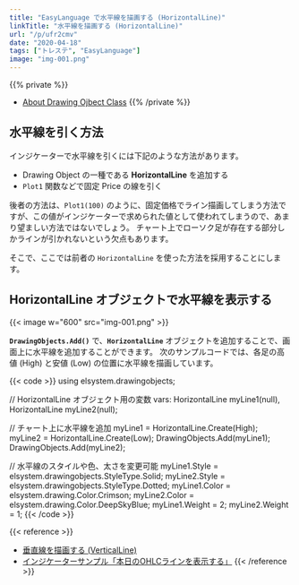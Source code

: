 ```yaml
---
title: "EasyLanguage で水平線を描画する (HorizontalLine)"
linkTitle: "水平線を描画する (HorizontalLine)"
url: "/p/ufr2cmv"
date: "2020-04-18"
tags: ["トレステ", "EasyLanguage"]
image: "img-001.png"
---
```


{{% private %}}
- [About Drawing Ojbect Class](http://help.tradestation.com/09_01/tsdevhelp/Subsystems/elobject/topics/about_drawing_objects.htm)
{{% /private %}}


水平線を引く方法
----

インジケーターで水平線を引くには下記のような方法があります。

- Drawing Object の一種である **HorizontalLine** を追加する
- `Plot1` 関数などで固定 Price の線を引く

後者の方法は、`Plot1(100)` のように、固定価格でライン描画してしまう方法ですが、この値がインジケーターで求められた値として使われてしまうので、あまり望ましい方法ではないでしょう。
チャート上でローソク足が存在する部分しかラインが引かれないという欠点もあります。

そこで、ここでは前者の `HorizontalLine` を使った方法を採用することにします。


HorizontalLine オブジェクトで水平線を表示する
----

{{< image w="600" src="img-001.png" >}}

__`DrawingObjects.Add()`__ で、__`HorizontalLine`__ オブジェクトを追加することで、画面上に水平線を追加することができます。
次のサンプルコードでは、各足の高値 (High) と安値 (Low) の位置に水平線を描画しています。

{{< code >}}
using elsystem.drawingobjects;

// HorizontalLine オブジェクト用の変数
vars:
    HorizontalLine myLine1(null),
    HorizontalLine myLine2(null);

// チャート上に水平線を追加
myLine1 = HorizontalLine.Create(High);
myLine2 = HorizontalLine.Create(Low);
DrawingObjects.Add(myLine1);
DrawingObjects.Add(myLine2);

// 水平線のスタイルや色、太さを変更可能
myLine1.Style = elsystem.drawingobjects.StyleType.Solid;
myLine2.Style = elsystem.drawingobjects.StyleType.Dotted;
myLine1.Color = elsystem.drawing.Color.Crimson;
myLine2.Color = elsystem.drawing.Color.DeepSkyBlue;
myLine1.Weight = 2;
myLine2.Weight = 1;
{{< /code >}}

{{< reference >}}
- [垂直線を描画する (VerticalLine)](/p/f3gs6gs)
- [インジケーターサンプル「本日のOHLCラインを表示する」](/p/h4fr3dn)
{{< /reference >}}

